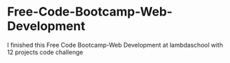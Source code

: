 # Free-Code-Bootcamp-Web-Development
I finished this Free Code Bootcamp-Web Development at lambdaschool with 12 projects code challenge 
